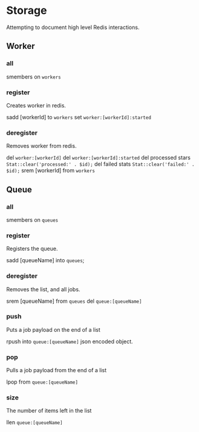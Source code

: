 Storage
========

Attempting to document high level Redis interactions.

## Worker

### all

smembers on `workers`

### register

Creates worker in redis.

sadd [workerId] to `workers`
set `worker:[workerId]:started`

### deregister

Removes worker from redis.

del `worker:[workerId]`
del `worker:[workerId]:started`
del processed stars `Stat::clear('processed:' . $id);`
del failed stats `Stat::clear('failed:' . $id);`
srem [workerId] from `workers`

## Queue

### all

smembers on `queues`

### register

Registers the queue.

sadd [queueName] into `queues`;

### deregister

Removes the list, and all jobs.

srem [queueName] from `queues`
del `queue:[queueName]`

### push

Puts a job payload on the end of a list

rpush into `queue:[queueName]` json encoded object.

### pop

Pulls a job payload from the end of a list

lpop from `queue:[queueName]`

### size

The number of items left in the list

llen `queue:[queueName]`
